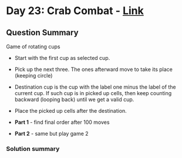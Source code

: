 # Day 23: Crab Combat  - [Link](https://adventofcode.com/2020/day/23)

## Question Summary
Game of rotating cups

- Start with the first cup as selected cup. 
- Pick up the next three. The ones afterward move to take its place (keeping circle)
- Destination cup is the cup with the label one minus the label of the current cup. If such cup is in picked up cells, then keep counting backward (looping back) until we get a valid cup.
- Place the picked up cells after the destination. 

- **Part 1** - find final order after 100 moves
- **Part 2** - same but play game 2

### Solution summary 
